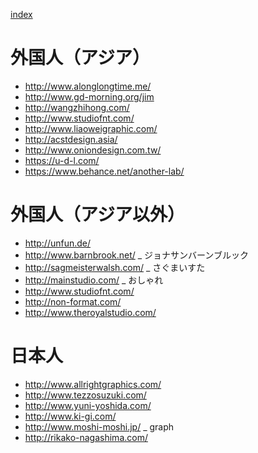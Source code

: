 [index](https://github.com/kitasenjudesign/bookmarks/blob/master/README.md)



# 外国人（アジア）
* http://www.alonglongtime.me/
* http://www.gd-morning.org/jim
* http://wangzhihong.com/
* http://www.studiofnt.com/
* http://www.liaoweigraphic.com/
* http://acstdesign.asia/
* http://www.oniondesign.com.tw/
* https://u-d-l.com/
* https://www.behance.net/another-lab/

# 外国人（アジア以外）
* http://unfun.de/
* http://www.barnbrook.net/ _ ジョナサンバーンブルック
* http://sagmeisterwalsh.com/ _ さぐまいすた
* http://mainstudio.com/ _ おしゃれ
* http://www.studiofnt.com/
* http://non-format.com/
* http://www.theroyalstudio.com/

# 日本人
* http://www.allrightgraphics.com/
* http://www.tezzosuzuki.com/
* http://www.yuni-yoshida.com/
* http://www.ki-gi.com/
* http://www.moshi-moshi.jp/ _ graph
* http://rikako-nagashima.com/
